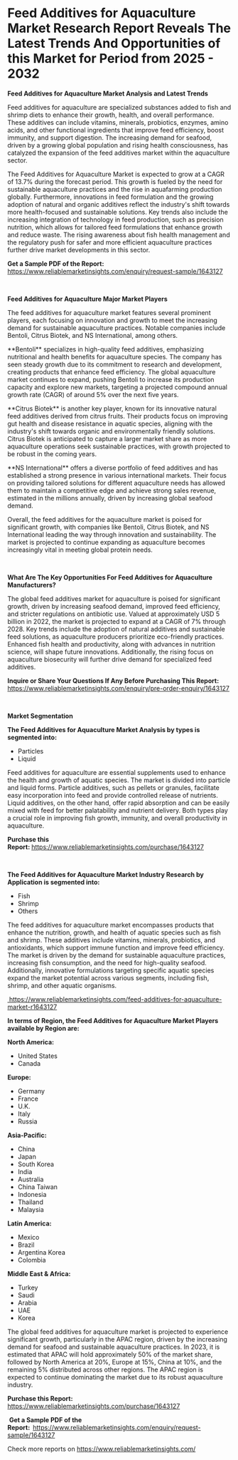 <p><h1>Feed Additives for Aquaculture Market Research Report Reveals The Latest Trends And Opportunities of this Market for Period from 2025 - 2032</h1></p><p><strong>Feed Additives for Aquaculture Market Analysis and Latest Trends</strong></p>
<p><p>Feed additives for aquaculture are specialized substances added to fish and shrimp diets to enhance their growth, health, and overall performance. These additives can include vitamins, minerals, probiotics, enzymes, amino acids, and other functional ingredients that improve feed efficiency, boost immunity, and support digestion. The increasing demand for seafood, driven by a growing global population and rising health consciousness, has catalyzed the expansion of the feed additives market within the aquaculture sector.</p><p>The Feed Additives for Aquaculture Market is expected to grow at a CAGR of 13.7% during the forecast period. This growth is fueled by the need for sustainable aquaculture practices and the rise in aquafarming production globally. Furthermore, innovations in feed formulation and the growing adoption of natural and organic additives reflect the industry's shift towards more health-focused and sustainable solutions. Key trends also include the increasing integration of technology in feed production, such as precision nutrition, which allows for tailored feed formulations that enhance growth and reduce waste. The rising awareness about fish health management and the regulatory push for safer and more efficient aquaculture practices further drive market developments in this sector.</p></p>
<p><strong>Get a Sample PDF of the Report:&nbsp;</strong> <a href="https://www.reliablemarketinsights.com/enquiry/request-sample/1643127?utm_campaign=1938&utm_medium=2&utm_source=Github&utm_content=ia&utm_term=28032025&utm_id=feed-additives-for-aquaculture">https://www.reliablemarketinsights.com/enquiry/request-sample/1643127</a></p>
<p>&nbsp;</p>
<p><strong>Feed Additives for Aquaculture Major Market Players</strong></p>
<p><p>The feed additives for aquaculture market features several prominent players, each focusing on innovation and growth to meet the increasing demand for sustainable aquaculture practices. Notable companies include Bentoli, Citrus Biotek, and NS International, among others.</p><p>**Bentoli** specializes in high-quality feed additives, emphasizing nutritional and health benefits for aquaculture species. The company has seen steady growth due to its commitment to research and development, creating products that enhance feed efficiency. The global aquaculture market continues to expand, pushing Bentoli to increase its production capacity and explore new markets, targeting a projected compound annual growth rate (CAGR) of around 5% over the next five years.</p><p>**Citrus Biotek** is another key player, known for its innovative natural feed additives derived from citrus fruits. Their products focus on improving gut health and disease resistance in aquatic species, aligning with the industry's shift towards organic and environmentally friendly solutions. Citrus Biotek is anticipated to capture a larger market share as more aquaculture operations seek sustainable practices, with growth projected to be robust in the coming years.</p><p>**NS International** offers a diverse portfolio of feed additives and has established a strong presence in various international markets. Their focus on providing tailored solutions for different aquaculture needs has allowed them to maintain a competitive edge and achieve strong sales revenue, estimated in the millions annually, driven by increasing global seafood demand.</p><p>Overall, the feed additives for the aquaculture market is poised for significant growth, with companies like Bentoli, Citrus Biotek, and NS International leading the way through innovation and sustainability. The market is projected to continue expanding as aquaculture becomes increasingly vital in meeting global protein needs.</p></p>
<p>&nbsp;</p>
<p><strong>What Are The Key Opportunities For Feed Additives for Aquaculture Manufacturers?</strong></p>
<p><p>The global feed additives market for aquaculture is poised for significant growth, driven by increasing seafood demand, improved feed efficiency, and stricter regulations on antibiotic use. Valued at approximately USD 5 billion in 2022, the market is projected to expand at a CAGR of 7% through 2028. Key trends include the adoption of natural additives and sustainable feed solutions, as aquaculture producers prioritize eco-friendly practices. Enhanced fish health and productivity, along with advances in nutrition science, will shape future innovations. Additionally, the rising focus on aquaculture biosecurity will further drive demand for specialized feed additives.</p></p>
<p><strong>Inquire or Share Your Questions If Any Before Purchasing This Report:</strong> <a href="https://www.reliablemarketinsights.com/enquiry/pre-order-enquiry/1643127?utm_campaign=1938&utm_medium=2&utm_source=Github&utm_content=ia&utm_term=28032025&utm_id=feed-additives-for-aquaculture">https://www.reliablemarketinsights.com/enquiry/pre-order-enquiry/1643127</a></p>
<p>&nbsp;</p>
<p><strong>Market Segmentation</strong></p>
<p><strong>The Feed Additives for Aquaculture Market Analysis by types is segmented into:</strong></p>
<p><ul><li>Particles</li><li>Liquid</li></ul></p>
<p><p>Feed additives for aquaculture are essential supplements used to enhance the health and growth of aquatic species. The market is divided into particle and liquid forms. Particle additives, such as pellets or granules, facilitate easy incorporation into feed and provide controlled release of nutrients. Liquid additives, on the other hand, offer rapid absorption and can be easily mixed with feed for better palatability and nutrient delivery. Both types play a crucial role in improving fish growth, immunity, and overall productivity in aquaculture.</p></p>
<p><strong>Purchase this Report:&nbsp;</strong><a href="https://www.reliablemarketinsights.com/purchase/1643127?utm_campaign=1938&utm_medium=2&utm_source=Github&utm_content=ia&utm_term=28032025&utm_id=feed-additives-for-aquaculture">https://www.reliablemarketinsights.com/purchase/1643127</a></p>
<p>&nbsp;</p>
<p><strong>The Feed Additives for Aquaculture Market Industry Research by Application is segmented into:</strong></p>
<p><ul><li>Fish</li><li>Shrimp</li><li>Others</li></ul></p>
<p><p>The feed additives for aquaculture market encompasses products that enhance the nutrition, growth, and health of aquatic species such as fish and shrimp. These additives include vitamins, minerals, probiotics, and antioxidants, which support immune function and improve feed efficiency. The market is driven by the demand for sustainable aquaculture practices, increasing fish consumption, and the need for high-quality seafood. Additionally, innovative formulations targeting specific aquatic species expand the market potential across various segments, including fish, shrimp, and other aquatic organisms.</p></p>
<p><a href="https://www.reliablemarketinsights.com/feed-additives-for-aquaculture-market-r1643127?utm_campaign=1938&utm_medium=2&utm_source=Github&utm_content=ia&utm_term=28032025&utm_id=feed-additives-for-aquaculture">&nbsp;https://www.reliablemarketinsights.com/feed-additives-for-aquaculture-market-r1643127</a></p>
<p><strong>In terms of Region, the Feed Additives for Aquaculture Market Players available by Region are:</strong></p>
<p>
    <p> <strong> North America: </strong>
        <ul>
            <li>United States</li>
            <li>Canada</li>
        </ul>
        </p> 
    <p> <strong> Europe: </strong>
        <ul>
            <li>Germany</li>
            <li>France</li>
            <li>U.K.</li>
            <li>Italy</li>
            <li>Russia</li>
        </ul>
        </p> 
    <p> <strong> Asia-Pacific: </strong>
        <ul>
            <li>China</li>
            <li>Japan</li>
            <li>South Korea</li>
            <li>India</li>
            <li>Australia</li>
            <li>China Taiwan</li>
            <li>Indonesia</li>
            <li>Thailand</li>
            <li>Malaysia</li>
        </ul>
        </p> 
    <p> <strong> Latin America: </strong>
        <ul>
            <li>Mexico</li>
            <li>Brazil</li>
            <li>Argentina Korea</li>
            <li>Colombia</li>
        </ul>
        </p> 
    <p> <strong> Middle East & Africa: </strong>
        <ul>
            <li>Turkey</li>
            <li>Saudi</li>
            <li>Arabia</li>
            <li>UAE</li>
            <li>Korea</li>
        </ul>
    </p>
    </p>
<p><p>The global feed additives for aquaculture market is projected to experience significant growth, particularly in the APAC region, driven by the increasing demand for seafood and sustainable aquaculture practices. In 2023, it is estimated that APAC will hold approximately 50% of the market share, followed by North America at 20%, Europe at 15%, China at 10%, and the remaining 5% distributed across other regions. The APAC region is expected to continue dominating the market due to its robust aquaculture industry.</p></p>
<p><strong>Purchase this Report: </strong><a href="https://www.reliablemarketinsights.com/purchase/1643127?utm_campaign=1938&utm_medium=2&utm_source=Github&utm_content=ia&utm_term=28032025&utm_id=feed-additives-for-aquaculture">https://www.reliablemarketinsights.com/purchase/1643127</a></p>
<p>&nbsp;<strong>Get a Sample PDF of the Report:&nbsp;&nbsp;</strong><a href="https://www.reliablemarketinsights.com/enquiry/request-sample/1643127?utm_campaign=1938&utm_medium=2&utm_source=Github&utm_content=ia&utm_term=28032025&utm_id=feed-additives-for-aquaculture">https://www.reliablemarketinsights.com/enquiry/request-sample/1643127</a></p>
<p><strong></strong></p>
<p>Check more reports on <a href="https://www.reliablemarketinsights.com/?utm_campaign=1938&utm_medium=2&utm_source=Github&utm_content=ia&utm_term=28032025&utm_id=feed-additives-for-aquaculture">https://www.reliablemarketinsights.com/</a></p>